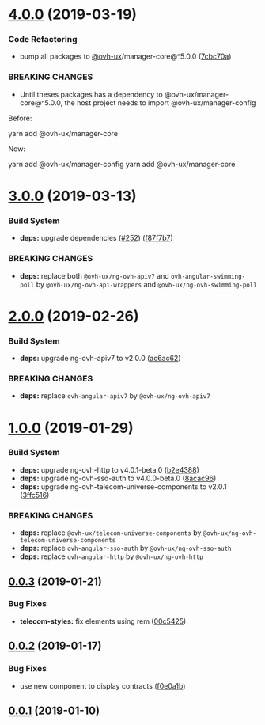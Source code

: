# [4.0.0](https://github.com/ovh-ux/manager/compare/@ovh-ux/manager-freefax-app@3.0.0...@ovh-ux/manager-freefax-app@4.0.0) (2019-03-19)


### Code Refactoring

* bump all packages to [@ovh-ux](https://github.com/ovh-ux)/manager-core@^5.0.0 ([7cbc70a](https://github.com/ovh-ux/manager/commit/7cbc70a))


### BREAKING CHANGES

* Until theses packages has a dependency to @ovh-ux/manager-core@^5.0.0, the host project needs to import @ovh-ux/manager-config

Before:

yarn add @ovh-ux/manager-core

Now:

yarn add @ovh-ux/manager-config
yarn add @ovh-ux/manager-core



# [3.0.0](https://github.com/ovh-ux/manager/compare/@ovh-ux/manager-freefax-app@2.0.0...@ovh-ux/manager-freefax-app@3.0.0) (2019-03-13)


### Build System

* **deps:** upgrade dependencies ([#252](https://github.com/ovh-ux/manager/issues/252)) ([f87f7b7](https://github.com/ovh-ux/manager/commit/f87f7b7))


### BREAKING CHANGES

* **deps:** replace both `@ovh-ux/ng-ovh-apiv7` and `ovh-angular-swimming-poll` by `@ovh-ux/ng-ovh-api-wrappers` and `@ovh-ux/ng-ovh-swimming-poll`



# [2.0.0](https://github.com/ovh-ux/manager/compare/@ovh-ux/manager-freefax-app@1.0.0...@ovh-ux/manager-freefax-app@2.0.0) (2019-02-26)


### Build System

* **deps:** upgrade ng-ovh-apiv7 to v2.0.0 ([ac6ac62](https://github.com/ovh-ux/manager/commit/ac6ac62))


### BREAKING CHANGES

* **deps:** replace `ovh-angular-apiv7` by `@ovh-ux/ng-ovh-apiv7`



# [1.0.0](https://github.com/ovh-ux/manager/compare/@ovh-ux/manager-freefax-app@0.0.3...@ovh-ux/manager-freefax-app@1.0.0) (2019-01-29)


### Build System

* **deps:** upgrade ng-ovh-http to v4.0.1-beta.0 ([b2e4388](https://github.com/ovh-ux/manager/commit/b2e4388))
* **deps:** upgrade ng-ovh-sso-auth to v4.0.0-beta.0 ([8acac96](https://github.com/ovh-ux/manager/commit/8acac96))
* **deps:** upgrade ng-ovh-telecom-universe-components to v2.0.1 ([3ffc516](https://github.com/ovh-ux/manager/commit/3ffc516))


### BREAKING CHANGES

* **deps:** replace `@ovh-ux/telecom-universe-components` by `@ovh-ux/ng-ovh-telecom-universe-components`
* **deps:** replace `ovh-angular-sso-auth` by `@ovh-ux/ng-ovh-sso-auth`
* **deps:** replace `ovh-angular-http` by `@ovh-ux/ng-ovh-http`



## [0.0.3](https://github.com/ovh-ux/manager/compare/@ovh-ux/manager-freefax-app@0.0.2...@ovh-ux/manager-freefax-app@0.0.3) (2019-01-21)


### Bug Fixes

* **telecom-styles:** fix elements using rem ([00c5425](https://github.com/ovh-ux/manager/commit/00c5425))



## [0.0.2](https://github.com/ovh-ux/manager/compare/@ovh-ux/manager-freefax-app@0.0.1...@ovh-ux/manager-freefax-app@0.0.2) (2019-01-17)


### Bug Fixes

* use new component to display contracts ([f0e0a1b](https://github.com/ovh-ux/manager/commit/f0e0a1b))



## [0.0.1](https://github.com/ovh-ux/manager/compare/@ovh-ux/manager-freefax-app@0.0.0...@ovh-ux/manager-freefax-app@0.0.1) (2019-01-10)



